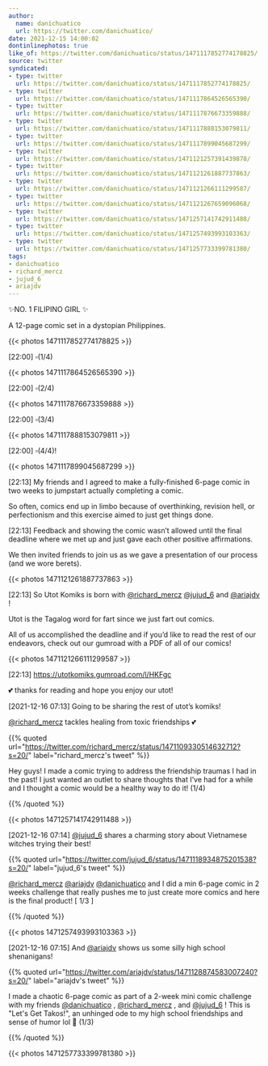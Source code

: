 ```yaml
---
author:
  name: danichuatico
  url: https://twitter.com/danichuatico/
date: 2021-12-15 14:00:02
dontinlinephotos: true
like_of: https://twitter.com/danichuatico/status/1471117852774178825/
source: twitter
syndicated:
- type: twitter
  url: https://twitter.com/danichuatico/status/1471117852774178825/
- type: twitter
  url: https://twitter.com/danichuatico/status/1471117864526565390/
- type: twitter
  url: https://twitter.com/danichuatico/status/1471117876673359888/
- type: twitter
  url: https://twitter.com/danichuatico/status/1471117888153079811/
- type: twitter
  url: https://twitter.com/danichuatico/status/1471117899045687299/
- type: twitter
  url: https://twitter.com/danichuatico/status/1471121257391439878/
- type: twitter
  url: https://twitter.com/danichuatico/status/1471121261887737863/
- type: twitter
  url: https://twitter.com/danichuatico/status/1471121266111299587/
- type: twitter
  url: https://twitter.com/danichuatico/status/1471121267659096068/
- type: twitter
  url: https://twitter.com/danichuatico/status/1471257141742911488/
- type: twitter
  url: https://twitter.com/danichuatico/status/1471257493993103363/
- type: twitter
  url: https://twitter.com/danichuatico/status/1471257733399781380/
tags:
- danichuatico
- richard_mercz
- jujud_6
- ariajdv
---
```


✨NO. 1 FILIPINO GIRL ✨



A 12-page comic set in a dystopian Philippines. 

{{< photos 1471117852774178825 >}}

<time id="1471117864526565390">[22:00]</time> ▫️(1/4) 

{{< photos 1471117864526565390 >}}

<time id="1471117876673359888">[22:00]</time> ▫️(2/4) 

{{< photos 1471117876673359888 >}}

<time id="1471117888153079811">[22:00]</time> ▫️(3/4) 

{{< photos 1471117888153079811 >}}

<time id="1471117899045687299">[22:00]</time> ▫️(4/4)! 

{{< photos 1471117899045687299 >}}

<time id="1471121257391439878">[22:13]</time> My friends and I agreed to make a fully-finished 6-page comic in two weeks to jumpstart actually completing a comic.



So often, comics end up in limbo because of overthinking, revision hell, or perfectionism and this exercise aimed to just get things done.

<time id="1471121261887737863">[22:13]</time> Feedback and showing the comic wasn’t allowed until the final deadline where we met up and just gave each other positive affirmations. 



We then invited friends to join us as we gave a presentation of our process (and we wore berets). 

{{< photos 1471121261887737863 >}}

<time id="1471121266111299587">[22:13]</time> So Utot Komiks is born with [@richard_mercz](https://twitter.com/richard_mercz/) [@jujud_6](https://twitter.com/jujud_6/) and [@ariajdv](https://twitter.com/ariajdv/) !



Utot is the Tagalog word for fart since we just fart out comics.



All of us accomplished the deadline and if you’d like to read the rest of our endeavors, check out our gumroad with a PDF of all of our comics! 

{{< photos 1471121266111299587 >}}

<time id="1471121267659096068">[22:13]</time> https://utotkomiks.gumroad.com/l/HKFgc



💕 thanks for reading and hope you enjoy our utot!

<time id="1471257141742911488">[2021-12-16 07:13] </time> Going to be sharing the rest of utot’s komiks!



[@richard_mercz](https://twitter.com/richard_mercz/) tackles healing from toxic friendships 💕





{{% quoted url="https://twitter.com/richard_mercz/status/1471109330514632712?s=20/" label="richard_mercz's tweet" %}}

Hey guys! I made a comic trying to address the friendship traumas I had in the past! I just wanted an outlet to share thoughts that I’ve had for a while and I thought a comic would be a healthy way to do it! (1/4) 

{{% /quoted %}}

{{< photos 1471257141742911488 >}}

<time id="1471257493993103363">[2021-12-16 07:14] </time> [@jujud_6](https://twitter.com/jujud_6/) shares a charming story about Vietnamese witches trying their best!





{{% quoted url="https://twitter.com/jujud_6/status/1471118934875201538?s=20/" label="jujud_6's tweet" %}}

[@richard_mercz](https://twitter.com/richard_mercz/) [@ariajdv](https://twitter.com/ariajdv/) [@danichuatico](https://twitter.com/danichuatico/) and I did a min 6-page comic in 2 weeks challenge that really pushes me to just create more comics and here is the final product! [ 1/3 ] 

{{% /quoted %}}

{{< photos 1471257493993103363 >}}

<time id="1471257733399781380">[2021-12-16 07:15] </time> And [@ariajdv](https://twitter.com/ariajdv/) shows us some silly high school shenanigans!





{{% quoted url="https://twitter.com/ariajdv/status/1471128874583007240?s=20/" label="ariajdv's tweet" %}}

I made a chaotic 6-page comic as part of a 2-week mini comic challenge with my friends [@danichuatico](https://twitter.com/danichuatico/) , [@richard_mercz](https://twitter.com/richard_mercz/) , and [@jujud_6](https://twitter.com/jujud_6/) ! This is "Let's Get Takos!", an unhinged ode to my high school friendships and sense of humor lol 👊 (1/3) 

{{% /quoted %}}

{{< photos 1471257733399781380 >}}